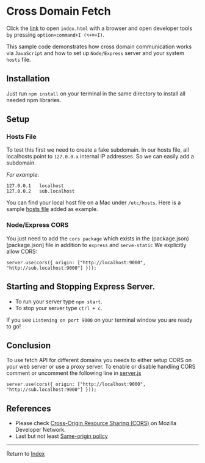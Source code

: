 # Cross Domain Fetch

Click the [link](index.html) to open `index.html` with a browser and open developer tools by pressing `option+command+I (⌥+⌘+I)`.

This sample code demonstrates how cross domain communication works via `JavaScript` and how to set up `Node/Express` server and your system `hosts` file.

## Installation
Just run `npm install` on your terminal in the same directory to install all needed npm libraries.

## Setup

### Hosts File
To test this first we need to create a fake subdomain. In our hosts file,
all localhosts point to `127.0.0.x` internal IP addresses. So we can easily add
a subdomain.

_For example_:

```
127.0.0.1   localhost
127.0.0.2   sub.localhost
```

You can find your local host file on a Mac under `/etc/hosts`.
Here is a sample [hosts file](hosts) added as example.

### Node/Express CORS
You just need to add the `cors package` which exists in the (package.json)[package.json] file in addition to
`express` and `serve-static`
We explicitly allow CORS:

```
server.use(cors({ origin: ["http://localhost:9000", "http://sub.localhost:9000"] }));
```

## Starting and Stopping Express Server.
- To run your server type `npm start`.
- To stop your server type `ctrl + c`.

If you see `Listening on port 9000` on your terminal window you are ready to go!

## Conclusion
To use fetch API for different domains you needs to either setup CORS on your web server or use a proxy server.
To enable or disable handling CORS comment or uncomment the following line in [server.js](server.js)

`server.use(cors({ origin: ["http://localhost:9000", "http://sub.localhost:9000"] }));`

## References
- Please check [Cross-Origin Resource Sharing (CORS)](https://developer.mozilla.org/en-US/docs/Web/HTTP/CORS) on Mozilla Developer Network.
- Last but not least [Same-origin policy](https://developer.mozilla.org/en-US/docs/Web/Security/Same-origin_policy)

---
Return to [Index](../../README.md)
